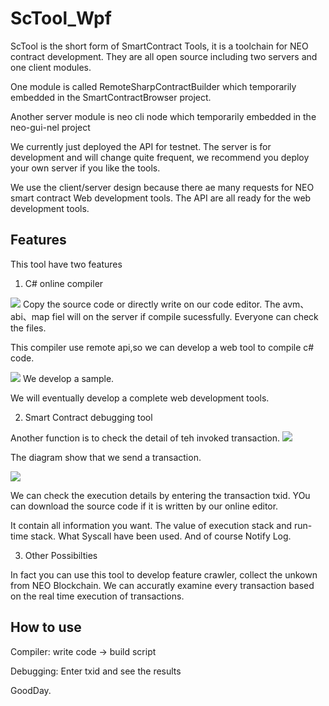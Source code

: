 # ScTool_Wpf

ScTool is the short form of SmartContract Tools, it is a toolchain for NEO contract development.
They are all open source including two servers and one client modules. 

One module is called RemoteSharpContractBuilder which temporarily embedded in the SmartContractBrowser project.

Another server module is neo cli node which temporarily embedded in the neo-gui-nel project

We currently just deployed the API for testnet. The server is for development and will change quite frequent, we recommend you deploy your own server if you like the tools.

We use the client/server design because there ae many requests for NEO smart contract Web development tools.
The API are all ready for the web development tools.

## Features

This tool have two features

1. C# online compiler

![](image/pic1.png)
Copy the source code or directly write on our code editor. The avm、abi、map fiel will on the server if compile sucessfully.
Everyone can check the files.

This compiler use remote api,so we can develop a web tool to compile c# code. 

![](image/pic2.png)
We develop a sample.

We will eventually develop a complete web development tools.

2. Smart Contract debugging tool

Another function is to check the detail of teh invoked transaction.
![](image/pic3.png)

The diagram show that we send a transaction.

![](image/pic4.png)

We can check the execution details by entering the transaction txid. 
YOu can download the source code if it is written by our online editor.


It contain all information you want. The value of execution stack and run-time stack. What Syscall have been used.
And of course Notify Log.

3. Other Possibilties

In fact you can use this tool to develop feature crawler, collect the unkown from NEO Blockchain.
We can accuratly examine every transaction based on the real time execution of transactions.


## How to use

Compiler: write code -> build script

Debugging: Enter txid and see the results

GoodDay.



